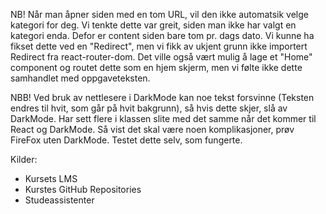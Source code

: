NB! Når man åpner siden med en tom URL, vil den ikke automatsik velge kategori for deg. Vi tenkte dette var greit, siden man ikke har valgt en kategori enda. Defor er content siden bare tom pr. dags dato. Vi kunne ha fikset dette ved en "Redirect", men vi fikk av ukjent grunn ikke importert Redirect fra react-router-dom. Det ville også vært mulig å lage et "Home" component og routet dette som en hjem skjerm, men vi følte ikke dette samhandlet med oppgaveteksten. 

NBB! Ved bruk av nettlesere i DarkMode kan noe tekst forsvinne (Teksten endres til hvit, som går på hvit bakgrunn), så hvis dette skjer, slå av DarkMode.
Har sett flere i klassen slite med det samme når det kommer til React og DarkMode. Så vist det skal være noen komplikasjoner, prøv FireFox uten DarkMode. Testet dette selv, som fungerte.



Kilder:
* Kursets LMS
* Kurstes GitHub Repositories
* Studeassistenter